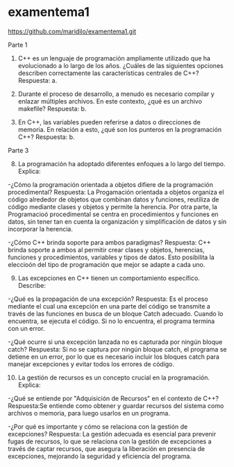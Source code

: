 # examentema1
https://github.com/maridilo/examentema1.git

Parte 1

1. C++ es un lenguaje de programación ampliamente utilizado que ha evolucionado a lo largo de los años. ¿Cuáles de las siguientes opciones describen correctamente las características centrales de C++? Respuesta: a.
  
2. Durante el proceso de desarrollo, a menudo es necesario compilar y enlazar múltiples archivos. En este contexto, ¿qué es un archivo makefile? Respuesta: b.
   
3. En C++, las variables pueden referirse a datos o direcciones de memoria. En relación a esto, ¿qué son los punteros en la programación C++? Respuesta: b.
   
Parte 3

8. La programación ha adoptado diferentes enfoques a lo largo del tiempo. Explica:
   
-¿Cómo la programación orientada a objetos difiere de la programación procedimental? 
Respuesta: La Progamación orientada a objetos organiza el código alrededor de objetos que combinan datos y funciones, reutiliza de código mediante clases y objetos y permite la herencia. Por otra parte, la Programacioó procedimental se centra en procedimientos y funciones en datos, sin tener tan en cuenta la organización y simplificación de datos y sin incorporar la herencia.

-¿Cómo C++ brinda soporte para ambos paradigmas?
Respuesta: C++ brinda soporte a ambos al permitir crear clases y objetos, herencias, funciones y procedimientos, variables y tipos de datos. Esto posibilita la eleccioón del tipo de programación que mejor se adapte a cada uno.

9. Las excepciones en C++ tienen un comportamiento específico. Describe:
    
-¿Qué es la propagación de una excepción?
Respuesta: Es el proceso mediante el cual una excepción en una parte del código se transmite a través de las funciones en busca de un bloque Catch adecuado. Cuando lo encuentra, se ejecuta el código. Si no lo encuentra, el programa termina con un error.

-¿Qué ocurre si una excepción lanzada no es capturada por ningún bloque catch?
Respuesta: Si no se captura por ningún bloque catch, el programa se detiene en un error, por lo que es necesario incluir los bloques catch para manejar excepciones y evitar todos los errores de código.

10. La gestión de recursos es un concepto crucial en la programación. Explica:
    
-¿Qué se entiende por "Adquisición de Recursos" en el contexto de C++?
Respuesta:Se entiende como obtener y guardar recursos del sistema como archivos o memoria, para luego usarlos en un programa.

-¿Por qué es importante y cómo se relaciona con la gestión de excepciones?
Respuesta: La gestión adecuada es esencial para prevenir fugas de recursos, lo que se relaciona con la gestión de excepciones a través de captar recursos, que asegura la liberación en presencia de excepciones, mejorando la seguridad y eficiencia del programa.

